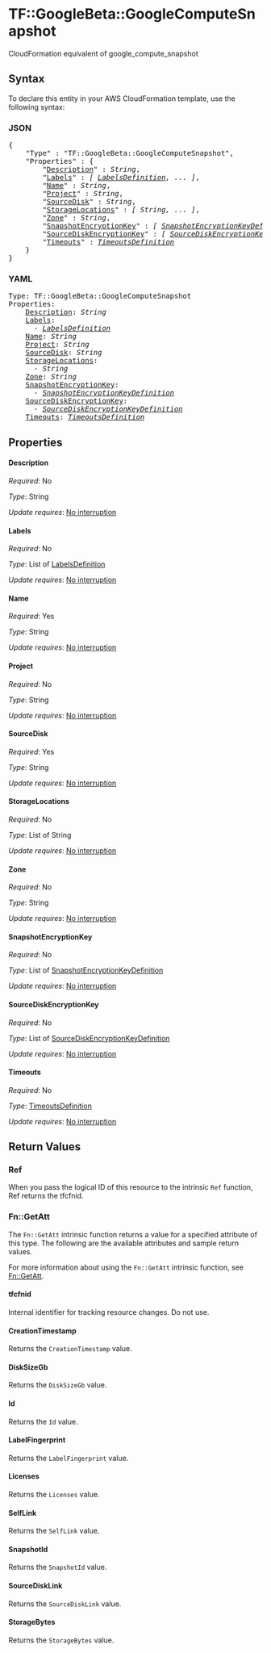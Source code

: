 # TF::GoogleBeta::GoogleComputeSnapshot

CloudFormation equivalent of google_compute_snapshot

## Syntax

To declare this entity in your AWS CloudFormation template, use the following syntax:

### JSON

<pre>
{
    "Type" : "TF::GoogleBeta::GoogleComputeSnapshot",
    "Properties" : {
        "<a href="#description" title="Description">Description</a>" : <i>String</i>,
        "<a href="#labels" title="Labels">Labels</a>" : <i>[ <a href="labelsdefinition.md">LabelsDefinition</a>, ... ]</i>,
        "<a href="#name" title="Name">Name</a>" : <i>String</i>,
        "<a href="#project" title="Project">Project</a>" : <i>String</i>,
        "<a href="#sourcedisk" title="SourceDisk">SourceDisk</a>" : <i>String</i>,
        "<a href="#storagelocations" title="StorageLocations">StorageLocations</a>" : <i>[ String, ... ]</i>,
        "<a href="#zone" title="Zone">Zone</a>" : <i>String</i>,
        "<a href="#snapshotencryptionkey" title="SnapshotEncryptionKey">SnapshotEncryptionKey</a>" : <i>[ <a href="snapshotencryptionkeydefinition.md">SnapshotEncryptionKeyDefinition</a>, ... ]</i>,
        "<a href="#sourcediskencryptionkey" title="SourceDiskEncryptionKey">SourceDiskEncryptionKey</a>" : <i>[ <a href="sourcediskencryptionkeydefinition.md">SourceDiskEncryptionKeyDefinition</a>, ... ]</i>,
        "<a href="#timeouts" title="Timeouts">Timeouts</a>" : <i><a href="timeoutsdefinition.md">TimeoutsDefinition</a></i>
    }
}
</pre>

### YAML

<pre>
Type: TF::GoogleBeta::GoogleComputeSnapshot
Properties:
    <a href="#description" title="Description">Description</a>: <i>String</i>
    <a href="#labels" title="Labels">Labels</a>: <i>
      - <a href="labelsdefinition.md">LabelsDefinition</a></i>
    <a href="#name" title="Name">Name</a>: <i>String</i>
    <a href="#project" title="Project">Project</a>: <i>String</i>
    <a href="#sourcedisk" title="SourceDisk">SourceDisk</a>: <i>String</i>
    <a href="#storagelocations" title="StorageLocations">StorageLocations</a>: <i>
      - String</i>
    <a href="#zone" title="Zone">Zone</a>: <i>String</i>
    <a href="#snapshotencryptionkey" title="SnapshotEncryptionKey">SnapshotEncryptionKey</a>: <i>
      - <a href="snapshotencryptionkeydefinition.md">SnapshotEncryptionKeyDefinition</a></i>
    <a href="#sourcediskencryptionkey" title="SourceDiskEncryptionKey">SourceDiskEncryptionKey</a>: <i>
      - <a href="sourcediskencryptionkeydefinition.md">SourceDiskEncryptionKeyDefinition</a></i>
    <a href="#timeouts" title="Timeouts">Timeouts</a>: <i><a href="timeoutsdefinition.md">TimeoutsDefinition</a></i>
</pre>

## Properties

#### Description

_Required_: No

_Type_: String

_Update requires_: [No interruption](https://docs.aws.amazon.com/AWSCloudFormation/latest/UserGuide/using-cfn-updating-stacks-update-behaviors.html#update-no-interrupt)

#### Labels

_Required_: No

_Type_: List of <a href="labelsdefinition.md">LabelsDefinition</a>

_Update requires_: [No interruption](https://docs.aws.amazon.com/AWSCloudFormation/latest/UserGuide/using-cfn-updating-stacks-update-behaviors.html#update-no-interrupt)

#### Name

_Required_: Yes

_Type_: String

_Update requires_: [No interruption](https://docs.aws.amazon.com/AWSCloudFormation/latest/UserGuide/using-cfn-updating-stacks-update-behaviors.html#update-no-interrupt)

#### Project

_Required_: No

_Type_: String

_Update requires_: [No interruption](https://docs.aws.amazon.com/AWSCloudFormation/latest/UserGuide/using-cfn-updating-stacks-update-behaviors.html#update-no-interrupt)

#### SourceDisk

_Required_: Yes

_Type_: String

_Update requires_: [No interruption](https://docs.aws.amazon.com/AWSCloudFormation/latest/UserGuide/using-cfn-updating-stacks-update-behaviors.html#update-no-interrupt)

#### StorageLocations

_Required_: No

_Type_: List of String

_Update requires_: [No interruption](https://docs.aws.amazon.com/AWSCloudFormation/latest/UserGuide/using-cfn-updating-stacks-update-behaviors.html#update-no-interrupt)

#### Zone

_Required_: No

_Type_: String

_Update requires_: [No interruption](https://docs.aws.amazon.com/AWSCloudFormation/latest/UserGuide/using-cfn-updating-stacks-update-behaviors.html#update-no-interrupt)

#### SnapshotEncryptionKey

_Required_: No

_Type_: List of <a href="snapshotencryptionkeydefinition.md">SnapshotEncryptionKeyDefinition</a>

_Update requires_: [No interruption](https://docs.aws.amazon.com/AWSCloudFormation/latest/UserGuide/using-cfn-updating-stacks-update-behaviors.html#update-no-interrupt)

#### SourceDiskEncryptionKey

_Required_: No

_Type_: List of <a href="sourcediskencryptionkeydefinition.md">SourceDiskEncryptionKeyDefinition</a>

_Update requires_: [No interruption](https://docs.aws.amazon.com/AWSCloudFormation/latest/UserGuide/using-cfn-updating-stacks-update-behaviors.html#update-no-interrupt)

#### Timeouts

_Required_: No

_Type_: <a href="timeoutsdefinition.md">TimeoutsDefinition</a>

_Update requires_: [No interruption](https://docs.aws.amazon.com/AWSCloudFormation/latest/UserGuide/using-cfn-updating-stacks-update-behaviors.html#update-no-interrupt)

## Return Values

### Ref

When you pass the logical ID of this resource to the intrinsic `Ref` function, Ref returns the tfcfnid.

### Fn::GetAtt

The `Fn::GetAtt` intrinsic function returns a value for a specified attribute of this type. The following are the available attributes and sample return values.

For more information about using the `Fn::GetAtt` intrinsic function, see [Fn::GetAtt](https://docs.aws.amazon.com/AWSCloudFormation/latest/UserGuide/intrinsic-function-reference-getatt.html).

#### tfcfnid

Internal identifier for tracking resource changes. Do not use.

#### CreationTimestamp

Returns the <code>CreationTimestamp</code> value.

#### DiskSizeGb

Returns the <code>DiskSizeGb</code> value.

#### Id

Returns the <code>Id</code> value.

#### LabelFingerprint

Returns the <code>LabelFingerprint</code> value.

#### Licenses

Returns the <code>Licenses</code> value.

#### SelfLink

Returns the <code>SelfLink</code> value.

#### SnapshotId

Returns the <code>SnapshotId</code> value.

#### SourceDiskLink

Returns the <code>SourceDiskLink</code> value.

#### StorageBytes

Returns the <code>StorageBytes</code> value.

